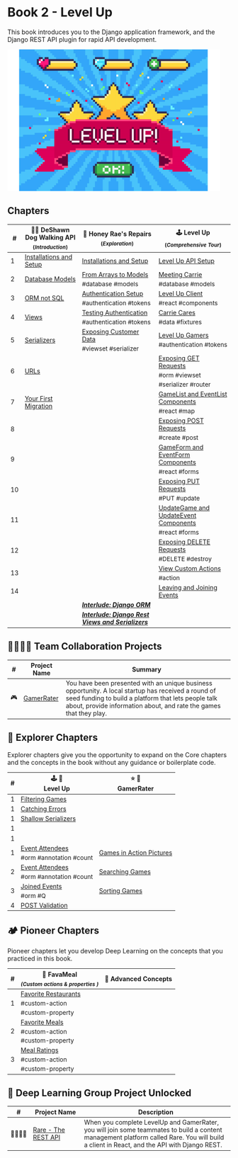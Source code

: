 # Book 2 - Level Up

This book introduces you to the Django application framework, and the Django REST API plugin for rapid API development.

![Level Up logo][image-1]

## Chapters


| # | 🐕‍🦺 DeShawn Dog Walking API <br/><sub>(_Introduction_)</sub> | 🍯 Honey Rae's Repairs <br/><sub>(_Exploration_)</sub> | 🕹 Level Up <br/><sub>(_Comprehensive Tour_)</sub> |
|--|--|--|--|
| 1 | [Installations and Setup](./chapters/DDW_SETUP.md) | [Installations and Setup](./chapters/HR_INSTALLS.md) | [Level Up API Setup][1] |
| 2 | [Database Models][2] | [From Arrays to Models](./chapters/HR_MODELS.md)  <br/> <sub style="font-size:0.85rem;">\#database #models</sub> |[Meeting Carrie][3] <br/> <sub style="font-size:0.85rem;">\#database #models</sub> |
| 3 | [ORM not SQL][14] | [Authentication Setup](./chapters/HR_AUTHENTICATION.md)  <br/> <sub style="font-size:0.85rem;">\#authentication #tokens</sub> | [Level Up Client][5] <br/> <sub style="font-size:0.85rem;">\#react #components</sub> |
| 4 | [Views][4] | [Testing Authentication](./chapters/HR_REGISTER.md)  <br/> <sub style="font-size:0.85rem;">\#authentication #tokens</sub> | [Carrie Cares][6] <br/> <sub style="font-size:0.85rem;">\#data #fixtures</sub> |
| 5 | [Serializers][7] | [Exposing Customer Data](./chapters/HR_CUSTOMER_VIEW.md) <br/> <sub style="font-size:0.85rem;">#viewset #serializer</sub>| [Level Up Gamers][8] <br/> <sub style="font-size:0.85rem;">\#authentication #tokens</sub> |  |  |
| 6 | [URLs][12] |  | [Exposing GET Requests][11] <br/> <sub style="font-size:0.85rem;">\#orm #viewset #serializer #router</sub> |
| 7 | [Your First Migration][16] |  | [GameList and EventList Components][13] <br/> <sub style="font-size:0.85rem;">\#react \#map</sub> |
| 8 |  |  | [Exposing POST Requests][15] <br/> <sub style="font-size:0.85rem;">\#create \#post</sub> |
| 9 |  |  | [GameForm and EventForm Components][17] <br/> <sub style="font-size:0.85rem;">\#react \#forms</sub> |
| 10 |  |  | [Exposing PUT Requests][19] <br/> <sub style="font-size:0.85rem;">\#PUT \#update</sub> |  |  |
| 11 |  |  | [UpdateGame and UpdateEvent Components][20] <br/> <sub style="font-size:0.85rem;">\#react \#forms</sub> |
| 12 |  |  | [Exposing DELETE Requests][23] <br/> <sub style="font-size:0.85rem;">\#DELETE \#destroy</sub> |
| 13 |  |  | [View Custom Actions][25] <br/> <sub style="font-size:0.85rem;">\#action</sub> |
| 14 |  |  | [Leaving and Joining Events][35]|
|  |  | _**[Interlude: Django ORM][9]**_ |  |  |
|  |  | _**[Interlude: Django Rest Views and Serializers][10]**_ |  |  |


## 👩‍👩‍👧‍👦 Team Collaboration Projects

| # | Project Name | Summary |
|--|--|--|
| 🎮 | [GamerRater](./GAMERRATER.md) | You have been presented with an unique business opportunity. A local startup has received a round of seed funding to build a platform that lets people talk about, provide information about, and rate the games that they play. |

## 🧭 Explorer Chapters

Explorer chapters give you the opportunity to expand on the Core chapters and the concepts in the book without any guidance or boilerplate code.

| # | 🕹 🎲 <br/> Level Up | ⭐️ 🎯 <br/> GamerRater <br/> |
|--|--|--|
| 1 | [Filtering Games][37] |  |
| 1 | [Catching Errors][38] |  |
| 1 | [Shallow Serializers][39] |  |
| 1 |  |  |
| 1 |  |  |
| 1 | [Event Attendees][29] <br/> <sub style="font-size:0.85rem;">\#orm #annotation #count</sub> | [Games in Action Pictures][30] |
| 2 | [Event Attendees][31] <br/> <sub style="font-size:0.85rem;">\#orm #annotation #count</sub> | [Searching Games][32] |
| 3 | [Joined Events][33] <br/> <sub style="font-size:0.85rem;">\#orm #Q</sub> | [Sorting Games][34] |
| 4 | [POST Validation][36] | | |

## 🏕 Pioneer Chapters

Pioneer chapters let you develop Deep Learning on the concepts that you practiced in this book.

| # | 🍔 FavaMeal <br/> <sub>_(Custom actions &amp; properties )_</sub> | 🧠  Advanced Concepts |
|--|--|--|
| 1 | [Favorite Restaurants][22] <br/> <sub style="font-size:0.85rem;">\#custom-action<br/>\#custom-property</sub> |  |
| 2 | [Favorite Meals][24] <br/> <sub style="font-size:0.85rem;">\#custom-action<br/>\#custom-property</sub> |
| 3 | [Meal Ratings][27] <br/> <sub style="font-size:0.85rem;">\#custom-action<br/>\#custom-property</sub> |

## 🔐 Deep Learning Group Project Unlocked

| # | Project&nbsp;Name | Description |
|--|--|--|
| 👨‍👩‍👧‍👧 | [Rare - The REST API][28] | When you complete LevelUp and GamerRater, you will join some teammates to build a content management platform called Rare. You will build a client in React, and the API with Django REST. |


[1]: ./chapters/DRF_INSTALLS.md
[2]: ./chapters/DD_DJANGO_MODELS.md
[3]: ./chapters/LU_DATA_DESIGN.md
[4]: ./chapters/DD_DJANGO_VIEWS.md
[5]: ./chapters/LU_CLIENT.md
[6]: ./chapters/LU_FIXTURES.md
[7]: ./chapters/DD_DJANGO_SERIALIZERS.md
[8]: ./chapters/LU_AUTHENTICATION.md
[9]: ./chapters/ORM_PRACTICE.md
[10]: ./chapters/LU-view-serializer-interlude.md
[11]: ./chapters/LU_LIST_RETRIEVE.md
[12]: ./chapters/DD_DJANGO_URLS.md
[13]: ./chapters/LU_CLIENT_LIST.md
[14]: ./chapters/DD_DJANGO_ORM.md
[15]: ./chapters/LU_CREATE.md
[16]: ./chapters/DD_MIGRATION.md
[17]: ./chapters/LU_CREATE_GAME.md
[18]: ./chapters/GR_REVIEWS.md
[19]: ./chapters/LU_UPDATE.md
[20]: ./chapters/LU_EDIT_FORMS.md
[21]: ./chapters/GR_GAME_RATINGS.md
[22]: ./chapters/FV_REST_FAVE.md
[23]: ./chapters/LU_DESTROY.md
[24]: ./chapters/FV_MEAL_FAVE.md
[25]: ./chapters/LU_CUSTOM_ACTION.md
[26]: ./chapters/GR_EDIT_GAME.md
[27]: ./chapters/FV_MEAL_RATINGS.md
[28]: ./chapters/RARE_REST.md
[29]: ./chapters/EVENTS_PER_GAME.md
[30]: ./chapters/GR_UPLOADS.md
[31]: ./chapters/LU_EVENT_ATTENDEES.md
[32]: ./chapters/GR_SEARCH.md
[33]: ./chapters/LU_JOINED_Q_FILTER.md
[34]: ./chapters/GR_SORTING.md
[35]: ./chapters/LU_MODEL_PROPERTY.md
[36]: ./chapters/LU_POST_VALIDATION.md
[37]: ./chapters/LU_FILTER_GAMES.md
[38]: ./chapters/LU_CATCHING_ERRORS.md
[39]: ./chapters/LU_SERIALIZER_DEPTH.md

[image-1]: ./chapters/images/level-up.png
